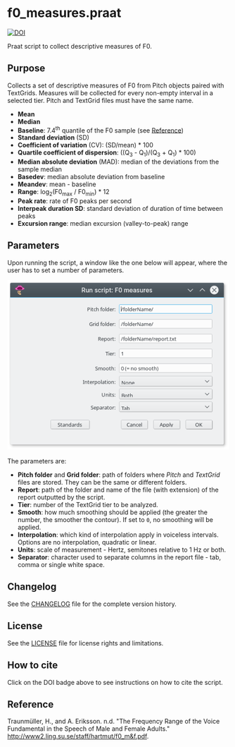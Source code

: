 # f0_measures.praat

[![DOI](https://zenodo.org/badge/129289935.svg)](https://zenodo.org/badge/latestdoi/129289935)

Praat script to collect descriptive measures of F0.

## Purpose

Collects a set of descriptive measures of F0 from Pitch objects paired with TextGrids. Measures will be collected for every non-empty interval in a selected tier. Pitch and TextGrid files must have the same name.

- **Mean**
- **Median**
- **Baseline**: 7.4<sup>th</sup> quantile of the F0 sample (see [Reference](#reference))
- **Standard deviation** (SD)
- **Coefficient of variation** (CV): (SD/mean) * 100
- **Quartile coefficient of dispersion**: ((Q<sub>3</sub> - Q<sub>1</sub>)/(Q<sub>3</sub> + Q<sub>1</sub>) * 100)
- **Median absolute deviation** (MAD): median of the deviations from the sample median
- **Basedev**: median absolute deviation from baseline
- **Meandev**: mean - baseline
- **Range**: log<sub>2</sub>(F0<sub>max</sub> / F0<sub>min</sub>) * 12
- **Peak rate**: rate of F0 peaks per second
- **Interpeak duration SD**: standard deviation of duration of time between peaks
- **Excursion range**: median excursion (valley-to-peak) range

## Parameters

Upon running the script, a window like the one below will appear, where the user has to set a number of parameters.

![Script GUI](figs/script-gui.png)

The parameters are:

- **Pitch folder** and **Grid folder**: path of folders where *Pitch* and *TextGrid* files are stored. They can be the same or different folders.
- **Report**: path of the folder and name of the file (with extension) of the report outputted by the script.
- **Tier**: number of the TextGrid tier to be analyzed.
- **Smooth**: how much smoothing should be applied (the greater the number, the smoother the contour). If set to `0`, no smoothing will be applied.
- **Interpolation**: which kind of interpolation apply in voiceless intervals. Options are no interpolation, quadratic or linear.
- **Units**: scale of measurement - Hertz, semitones relative to 1 Hz or both.
- **Separator**: character used to separate columns in the report file - tab, comma or single white space.

## Changelog

See the [CHANGELOG](CHANGELOG.md) file for the complete version history.

## License

See the [LICENSE](LICENSE.md) file for license rights and limitations.

## How to cite

Click on the DOI badge above to see instructions on how to cite the script.

## Reference

Traunmüller, H., and A. Eriksson. n.d. "The Frequency Range of the Voice Fundamental in the Speech of Male and Female Adults." http://www2.ling.su.se/staff/hartmut/f0_m&f.pdf.
